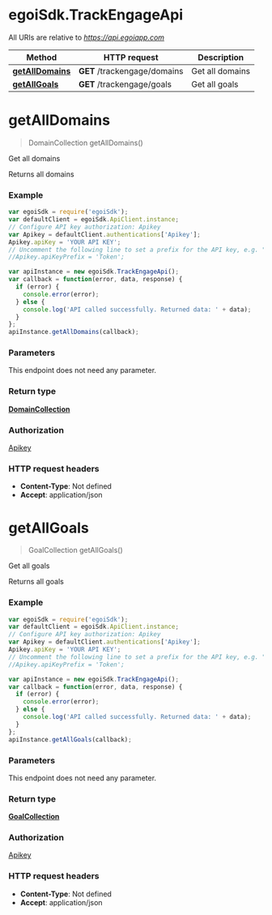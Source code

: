 # egoiSdk.TrackEngageApi

All URIs are relative to *https://api.egoiapp.com*

Method | HTTP request | Description
------------- | ------------- | -------------
[**getAllDomains**](TrackEngageApi.md#getAllDomains) | **GET** /trackengage/domains | Get all domains
[**getAllGoals**](TrackEngageApi.md#getAllGoals) | **GET** /trackengage/goals | Get all goals


<a name="getAllDomains"></a>
# **getAllDomains**
> DomainCollection getAllDomains()

Get all domains

Returns all domains

### Example
```javascript
var egoiSdk = require('egoiSdk');
var defaultClient = egoiSdk.ApiClient.instance;
// Configure API key authorization: Apikey
var Apikey = defaultClient.authentications['Apikey'];
Apikey.apiKey = 'YOUR API KEY';
// Uncomment the following line to set a prefix for the API key, e.g. "Token" (defaults to null)
//Apikey.apiKeyPrefix = 'Token';

var apiInstance = new egoiSdk.TrackEngageApi();
var callback = function(error, data, response) {
  if (error) {
    console.error(error);
  } else {
    console.log('API called successfully. Returned data: ' + data);
  }
};
apiInstance.getAllDomains(callback);
```

### Parameters
This endpoint does not need any parameter.

### Return type

[**DomainCollection**](DomainCollection.md)

### Authorization

[Apikey](../README.md#Apikey)

### HTTP request headers

 - **Content-Type**: Not defined
 - **Accept**: application/json

<a name="getAllGoals"></a>
# **getAllGoals**
> GoalCollection getAllGoals()

Get all goals

Returns all goals

### Example
```javascript
var egoiSdk = require('egoiSdk');
var defaultClient = egoiSdk.ApiClient.instance;
// Configure API key authorization: Apikey
var Apikey = defaultClient.authentications['Apikey'];
Apikey.apiKey = 'YOUR API KEY';
// Uncomment the following line to set a prefix for the API key, e.g. "Token" (defaults to null)
//Apikey.apiKeyPrefix = 'Token';

var apiInstance = new egoiSdk.TrackEngageApi();
var callback = function(error, data, response) {
  if (error) {
    console.error(error);
  } else {
    console.log('API called successfully. Returned data: ' + data);
  }
};
apiInstance.getAllGoals(callback);
```

### Parameters
This endpoint does not need any parameter.

### Return type

[**GoalCollection**](GoalCollection.md)

### Authorization

[Apikey](../README.md#Apikey)

### HTTP request headers

 - **Content-Type**: Not defined
 - **Accept**: application/json

